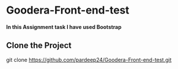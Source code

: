# Goodera-Front-end-test

#### In this Assignment task I have used Bootstrap

## Clone the Project
git clone https://github.com/pardeep24/Goodera-Front-end-test.git

